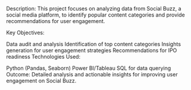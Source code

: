 Description: This project focuses on analyzing data from Social Buzz, a social media platform, to identify popular content categories and provide recommendations for user engagement.

Key Objectives:

Data audit and analysis
Identification of top content categories
Insights generation for user engagement strategies
Recommendations for IPO readiness
Technologies Used:

Python (Pandas, Seaborn)
Power BI/Tableau
SQL for data querying
Outcome: Detailed analysis and actionable insights for improving user engagement on Social Buzz.
